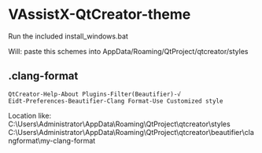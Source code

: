 # VAssistX-QtCreator-theme

Run the included install_windows.bat

Will:
    paste this schemes into AppData/Roaming/QtProject/qtcreator/styles

## .clang-format
    QtCreator-Help-About Plugins-Filter(Beautifier)-√
    Eidt-Preferences-Beautifier-Clang Format-Use Customized style

Location like:
    C:\Users\Administrator\AppData\Roaming\QtProject\qtcreator\styles
    C:\Users\Administrator\AppData\Roaming\QtProject\qtcreator\beautifier\clangformat\my-clang-format
    



